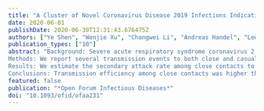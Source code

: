 ```yaml
---
title: "A Cluster of Novel Coronavirus Disease 2019 Infections Indicating Person-to-Person Transmission Among Casual Contacts From Social Gatherings: An Outbreak Case-Contact Investigation"
date: 2020-06-01
publishDate: 2020-06-30T12:31:43.676475Z
authors: ["Ye Shen", "Wenjie Xu", "Changwei Li", "Andreas Handel", "Leonardo Martinez", "Feng Ling", "Mark Ebell", "Xiaofei Fu", "Jinren Pan", "Jiangping Ren", "Weiling Gu", "Enfu Chen"]
publication_types: ["10"]
abstract: "Background: Severe acute respiratory syndrome coronavirus 2, the pathogen causing novel coronavirus disease of 2019 (COVID-19), efficiently spreads from person to person in close contact settings. Transmission among casual contacts in settings such as during social gatherings is not well understood.
Methods: We report several transmission events to both close and casual contacts from a cluster of 7 COVID-19 cases occurring from mid-January to early February 2020. A total of 539 social and family contacts of the index patients, including members of a 2-day wedding and a family party, were contacted and screened through epidemiologic surveys. The clinical progression of all cases is described.
Results: We estimate the secondary attack rate among close contacts to be 29% (2 of 7) and for the casual contacts to be 0.6% (3 of 473). The incubation period of our case cluster was 4 - 12 days (median, 7 days).
Conclusions: Transmission efficiency among close contacts was higher than among casual contacts; however, transmission from second-generation cases may help spread the virus during the incubation period."
featured: false
publication: "*Open Forum Infectious Diseases*"
doi: "10.1093/ofid/ofaa231"
---
```


